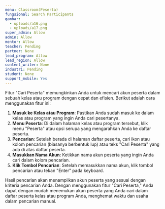 ```yaml
---
menu: Classroom(Peserta)
fungsional: Search Participants
gambar:
  - uploads/a16.png
  - uploads/a17.png
super_admin: Allow
admin: Allow
mentor: Allow
teacher: Pending
partner: None
lead_program: Allow
lead_region: Allow
content_writer: None
industri: Pending
student: None
support_mobile: Yes
---
```

Fitur "Cari Peserta" memungkinkan Anda untuk mencari akun peserta dalam sebuah kelas atau program dengan cepat dan efisien. Berikut adalah cara menggunakan fitur ini:

1. **Masuk ke Kelas atau Program**: Pastikan Anda sudah masuk ke dalam kelas atau program yang ingin Anda cari pesertanya.
2. **Menu Peserta**: Di dalam halaman kelas atau program tersebut, klik menu "Peserta" atau opsi serupa yang mengarahkan Anda ke daftar peserta.
3. **Pencarian**: Setelah berada di halaman daftar peserta, cari ikon atau kolom pencarian (biasanya berbentuk lup) atau teks "Cari Peserta" yang ada di atas daftar peserta.
4. **Masukkan Nama Akun**: Ketikkan nama akun peserta yang ingin Anda cari dalam kolom pencarian.
5. **Klik Tombol Pencarian**: Setelah memasukkan nama akun, klik tombol pencarian atau tekan "Enter" pada keyboard.

Hasil pencarian akan menampilkan akun peserta yang sesuai dengan kriteria pencarian Anda. Dengan menggunakan fitur "Cari Peserta," Anda dapat dengan mudah menemukan akun peserta yang Anda cari dalam daftar peserta kelas atau program Anda, menghemat waktu dan usaha dalam pencarian manual.